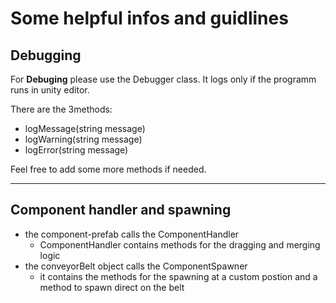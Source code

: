 # Some helpful infos and guidlines

## Debugging
For **Debuging** please use the Debugger class. It logs only if the programm runs in unity editor. 

There are the 3methods:
- logMessage(string message)
- logWarning(string message)
- logError(string message)

Feel free to add some more methods if needed.

---

## Component handler and spawning
- the component-prefab calls the ComponentHandler
    - ComponentHandler contains methods for the dragging and merging logic
- the conveyorBelt object calls the ComponentSpawner
    - it contains the methods for the spawning at a custom postion and a method to spawn direct on  the belt